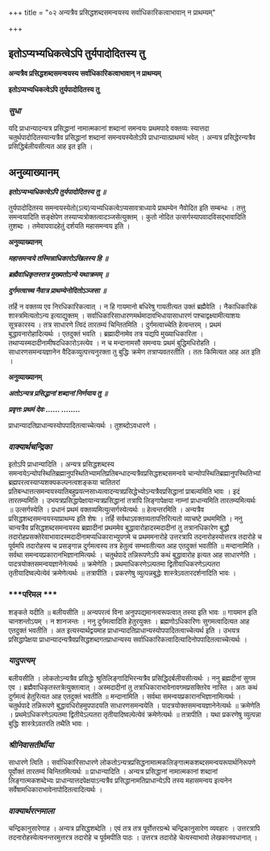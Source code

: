 +++
title = "०२ अन्यत्रैव प्रसिद्धशब्दसमन्वयस्य सर्वाधिकारिकत्वाभावान् न प्राथम्यम्"

+++


## इतोऽप्यभ्यधिकत्वेऽपि तुर्यपादोदितस्य तु

**अन्यत्रैव प्रसिद्धशब्दसमन्वयस्य सर्वाधिकारिकत्वाभावान् न प्राथम्यम्**

**इतोऽप्यभ्यधिकत्वेऽपि तुर्यपादोदितस्य तु**

### ***सुधा***

यदि प्राधान्यादन्यत्र प्रसिद्धानां नामात्मकानां शब्दानां समन्वयः प्रथमपादे वक्तव्यः स्यात्तदा चतुर्थपादोदितस्यान्यत्रैव प्रसिद्धानां शब्दानां समन्वयस्येतोऽपि प्राधान्यात्प्राथम्यं भवेत् । अन्यत्र प्रसिद्धेरन्यत्रैव प्रसिद्धिर्बलीयसीत्यत आह इत इति ।

## **अनुव्याख्यानम्**

***इतोऽप्यभ्यधिकत्वेऽपि तुर्यपादोदितस्य तु ॥***

तुर्यपादोदितस्य समन्वयस्येतो(ऽत्य)प्यभ्यधिकत्वेऽप्यसावत्राध्याये प्राथम्येन नैवोदित इति सम्बन्धः । तत्तु समन्वयादिति सङ्क्षेपेण तस्याप्यत्रोक्तत्वादञ्जसेत्युक्तम् । कुतो नोदित उत्सर्गस्यापवादविसद्भावादिति तुशब्दः । तमेवापवादहेतुं दर्शयति महासमन्वय इति ।

**अनुव्याख्यानम्**

***महासमन्वये तस्मिन्नाधिकारोऽखिलस्य हि ॥***

***ब्रह्मैवाधिकृतस्तत्र मुख्यतोऽन्ये यथाक्रमम् ॥***

***दुर्गमत्वाच्च नैवात्र प्राथम्येनोदितोऽञ्जसा ॥***

तर्हि न वक्तव्य एव निरधिकारिकत्वात् । न हि गायमानो बधिरेषु गायतीत्यत उक्तं ब्रह्मैवेति । नैकाधिकारिकं शास्त्रमित्यतोऽन्य इत्याद्युक्तम् । सर्वाधिकारिसाधारणमर्थमादावभिधायासाधारणं पश्चाद्वक्ष्यामीत्याशयः सूत्रकारस्य । तत्र साधारणे त्विदं तारतम्यं चिन्तितमिति । दुर्गमत्वाच्चेति हेत्वन्तरम् । प्रथमं बुद्धावनारोहादित्यर्थः । एतदुक्तं भवति । ब्रह्मादीनामेव तत्र यद्यपि मुख्याधिकारिता । तथाप्यस्मदादीनामीषदधिकारोऽस्त्येव । न च मन्दानामसौ समन्वयः प्रथमं बुद्धिमधिरोहति । साधारणसमन्वयज्ञानेन वैदिकव्युत्पत्त्यनुरक्ता तु बुद्धिः क्रमेण तत्राप्यवतरतीति । ततः किमित्यत आह अत इति ।

**अनुव्याख्यानम्**

***अतोऽन्यत्र प्रसिद्धानां शब्दानां निर्णयाय तु ॥***

***प्रवृत्तः प्रथमं देवः ...... ........***

प्राधान्यादतिप्राधान्यस्योपपादितत्वाच्चेत्यर्थः । तुशब्दोऽवधारणे ।



### ***वाक्यार्थचन्द्रिका***

इतोऽपि प्राधान्यादिति । अन्यत्र प्रसिद्धशब्दस्य समन्वयेऽन्योपस्थितिब्रह्मानुपस्थितिभ्यामतिप्रतिबन्धादन्यत्रैवप्रसिद्धशब्दसमन्वये चान्योपस्थितिब्रह्मानुपस्थितिभ्यां ब्रह्मपरत्वस्याप्यशक्यकल्पनत्वशङ्कया चातितरां प्रतिबन्धात्तत्समन्वयस्यातिबहुप्रयत्नसाध्यत्वादन्यत्रप्रसिद्धेभ्योऽन्यत्रैवप्रसिद्धानां प्राबल्यमिति भावः । इदं तारतम्यमिति । उभयत्रप्रसिद्धापेक्षायान्यत्रप्रसिद्धानां तत्रापि लिङ्गापेक्षया नाम्नां प्राधान्यमिति तारतम्यमित्यर्थः ॥ उत्सर्गस्येति । प्रधानं प्रथमं वक्तव्यमित्युत्सर्गस्येत्यर्थः ॥ हेत्वन्तरमिति । अन्यत्रैव प्रसिद्धशब्दसमन्वयस्याप्राथम्य इति शेषः । तर्हि सर्वथाऽवक्तव्यतापत्तिरित्यतो व्याचष्टे प्रथममिति । ननु चान्यत्रैव प्रसिद्धशब्दसमन्वयस्य ब्रह्मादीनां प्रथममेव बुद्धावारोहादस्मदादीनां तु तत्रानधिकारेण बुद्धौ तदारोहप्रसक्तेरेवाभावादस्मदादीनामप्यधिकाराभ्युपगमे च प्रथममनारोहे उत्तरत्रापि तदनारोहस्योत्तरत्र तदारोहे च पूर्वमपि तदारोहस्य च प्रसङ्गान्न दुर्गमत्वस्य तत्र हेतुत्वं सम्भवतीत्यत आह एतदुक्तं भवतीति ॥ मन्दानामिति । सर्वथा समन्वयप्रकारानभिज्ञानामित्यर्थः । चतुर्थपादे तन्निरूपणेऽपि कथं बुद्धावारोह इत्यत आह साधारणेति । पादत्रयोक्तसमन्वयज्ञानेनेत्यर्थः ॥ क्रमेणेति । प्रथमाधिकरणेऽल्पतमा द्वितीयाधिकरणेऽल्पतरा तृतीयादिष्वल्पेत्येवं क्रमेणेत्यर्थः ॥ तत्रापीति । प्रकरणेषु व्युत्पन्नबुद्धेः शास्त्रेऽवतारदर्शनादिति भावः ।

### ***परिमल ***

शङ्कते यदीति ॥ बलीयसीति ॥ अन्यपरत्वं विना अनुपपद्यमानत्वरूपत्वात् तस्या इति भावः ॥ गायमान इति चानशन्तोऽयम् । न शानजन्तः । ननु दुर्गमत्वादिति हेतुरयुक्तः । ब्रह्मणोऽधिकारिणः सुगमत्वादित्यत आह एतदुक्तं भवतीति । अत इत्यस्यार्थद्वयमाह प्राधान्यादतिप्राधान्यस्योपपादितत्वाच्चेत्यर्थ इति । उभयत्र प्रसिद्धापेक्षया प्राधान्यादन्यत्रैवप्रसिद्धशब्दगतप्राधान्यस्य सर्वाधिकारिकत्वादित्यादिनोपपादितत्वाच्चेत्यर्थः ।

### ***यादुपत्यम्***

बलीयसीति । लोकतोऽन्यत्रैव प्रसिद्धेः श्रुतिलिङ्गादिभिरन्यत्रैव प्रसिद्धिदर्बलीयसीत्यर्थः । ननु ब्रह्मदीनां सुगम एव । ब्रह्मैवाधिकृतस्तत्रेत्युक्तत्वात् । अस्मदादीनां तु तत्राधिकाराभावेनावगमप्रसक्तिरेव नास्ति । अतः कथं दुर्गमत्वं हेतुरित्यत आह एतदुक्तं भवतीति ॥ मन्दानामिति । सर्वथा समन्वयप्रकारानभिज्ञानामित्यर्थः । चतुर्थपादे तन्निरूपणे बुद्धावधिरोहमुपपादयति साधारणसमन्वयेति । पादत्रयोक्तसमन्वयज्ञानेनेत्यर्थः ॥ क्रमेणेति । प्रथमेऽधिकरणेऽल्पतमा द्वितीयेऽल्पतरा तृतीयादिष्वल्पेत्येवं क्रमेणेत्यर्थः ॥ तत्रापीति । यथा प्रकरणेषु व्युत्पन्ना बुद्धिः शास्त्रेऽवतरति तथैति भावः ।

### ***श्रीनिवासतीर्थीया***

साधारणे त्विति । सर्वाधिकारिसाधारणे लोकतोऽन्यत्रप्रसिद्धनामात्मकलिङ्गात्मकशब्दसमन्वयरूपार्थनिरूपणे पूर्वोक्तं तारतम्यं चिन्तितमित्यर्थः ॥ प्राधान्यादिति । अन्यत्र प्रसिद्धानां नामात्मकानां शब्दानां लिङ्गात्मकशब्देभ्यः प्राधान्यात्तदपेक्षयाऽन्यत्रैव प्रसिद्धानामतिप्राधान्येऽपि तस्य महासमन्वय इत्यनेन सर्वेषामधिकाराभावेनापोदितत्वादित्यर्थः ।

### ***वाक्यार्थरत्नमाला***

चन्द्रिकानुसारेणाह । अन्यत्र प्रसिद्धशब्देति । एवं तत्र तत्र पूर्वोत्तरग्रन्थे चन्द्रिकानुसारेण व्यवहारः । उत्तरत्रापि तदनारोहस्येत्यनन्तरमुत्तरत्र तदारोहे च पूर्वमपीति पाठः । उत्तरत्र तदारोहे चेत्यस्याभावो लेखकानवधानात् ।

